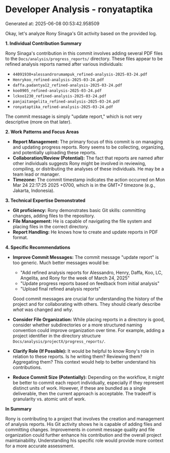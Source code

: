 # Developer Analysis - ronyataptika
Generated at: 2025-06-08 00:53:42.958509

Okay, let's analyze Rony Sinaga's Git activity based on the provided log.

**1. Individual Contribution Summary**

Rony Sinaga's contribution in this commit involves adding several PDF files to the `Docs/analysis/progress_reports/` directory.  These files appear to be refined analysis reports named after various individuals:

*   `44091930+alessandrorumampuk_refined-analysis-2025-03-24.pdf`
*   `Henrykoo_refined-analysis-2025-03-24.pdf`
*   `daffa.padantya12_refined-analysis-2025-03-24.pdf`
*   `koo0905_refined-analysis-2025-03-24.pdf`
*   `lckoo1230_refined-analysis-2025-03-24.pdf`
*   `panjaitangelita_refined-analysis-2025-03-24.pdf`
*   `ronyataptika_refined-analysis-2025-03-24.pdf`

The commit message is simply "update report," which is not very descriptive (more on that later).

**2. Work Patterns and Focus Areas**

*   **Report Management:** The primary focus of this commit is on managing and updating progress reports. Rony seems to be collecting, organizing, and potentially uploading these reports.
*   **Collaboration/Review (Potential):** The fact that reports are named after other individuals suggests Rony might be involved in reviewing, compiling, or distributing the analyses of these individuals.  He may be a team lead or manager.
*   **Timezone:** The commit timestamp indicates the action occurred on Mon Mar 24 22:17:25 2025 +0700, which is in the GMT+7 timezone (e.g., Jakarta, Indonesia).

**3. Technical Expertise Demonstrated**

*   **Git proficiency:**  Rony demonstrates basic Git skills: committing changes, adding files to the repository.
*   **File Management:**  He is capable of navigating the file system and placing files in the correct directory.
*   **Report Handling:** He knows how to create and update reports in PDF format.

**4. Specific Recommendations**

*   **Improve Commit Messages:**  The commit message "update report" is too generic.  Much better messages would be:
    *   "Add refined analysis reports for Alessandro, Henry, Daffa, Koo, LC, Angelita, and Rony for the week of March 24, 2025"
    *   "Update progress reports based on feedback from initial analysis"
    *   "Upload final refined analysis reports"

    Good commit messages are crucial for understanding the history of the project and for collaborating with others.  They should clearly describe *what* was changed and *why*.

*   **Consider File Organization:**  While placing reports in a directory is good, consider whether subdirectories or a more structured naming convention could improve organization over time.  For example, adding a project identifier in the directory structure `Docs/analysis/projectX/progress_reports/`.

*   **Clarify Role (If Possible):**  It would be helpful to know Rony's role in relation to these reports.  Is he writing them?  Reviewing them?  Aggregating them?  This context would help to better understand his contributions.

*   **Reduce Commit Size (Potentially):**  Depending on the workflow, it *might* be better to commit each report individually, especially if they represent distinct units of work.  However, if these are bundled as a single deliverable, then the current approach is acceptable. The tradeoff is granularity vs. atomic unit of work.

**In Summary**

Rony is contributing to a project that involves the creation and management of analysis reports. His Git activity shows he is capable of adding files and committing changes. Improvements in commit message quality and file organization could further enhance his contribution and the overall project maintainability.  Understanding his specific role would provide more context for a more accurate assessment.
